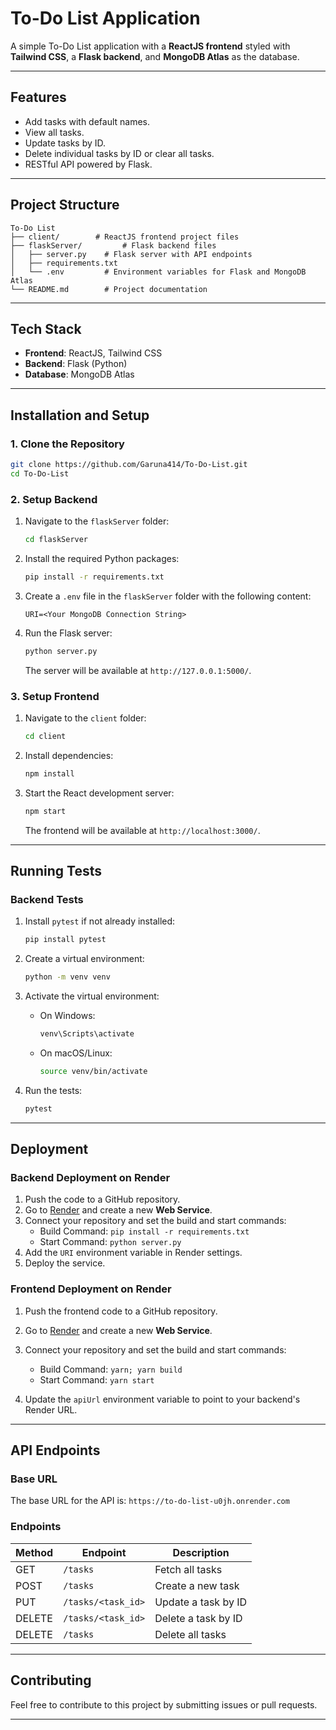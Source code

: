 # To-Do List Application

A simple To-Do List application with a **ReactJS frontend** styled with **Tailwind CSS**, a **Flask backend**, and **MongoDB Atlas** as the database.

---

## Features

- Add tasks with default names.
- View all tasks.
- Update tasks by ID.
- Delete individual tasks by ID or clear all tasks.
- RESTful API powered by Flask.

---

## Project Structure

```
To-Do List
├── client/        # ReactJS frontend project files
├── flaskServer/         # Flask backend files
│   ├── server.py    # Flask server with API endpoints
│   ├── requirements.txt
│   └── .env         # Environment variables for Flask and MongoDB Atlas
└── README.md        # Project documentation
```

---

## Tech Stack

- **Frontend**: ReactJS, Tailwind CSS
- **Backend**: Flask (Python)
- **Database**: MongoDB Atlas

---

## Installation and Setup

### 1. Clone the Repository

```bash
git clone https://github.com/Garuna414/To-Do-List.git
cd To-Do-List
```

### 2. Setup Backend

1. Navigate to the `flaskServer` folder:

   ```bash
   cd flaskServer
   ```

2. Install the required Python packages:

   ```bash
   pip install -r requirements.txt
   ```

3. Create a `.env` file in the `flaskServer` folder with the following content:

   ```env
   URI=<Your MongoDB Connection String>
   ```

4. Run the Flask server:

   ```bash
   python server.py
   ```

   The server will be available at `http://127.0.0.1:5000/`.

### 3. Setup Frontend

1. Navigate to the `client` folder:

   ```bash
   cd client
   ```

2. Install dependencies:

   ```bash
   npm install
   ```

3. Start the React development server:

   ```bash
   npm start
   ```

   The frontend will be available at `http://localhost:3000/`.

---

## Running Tests

### Backend Tests

1. Install `pytest` if not already installed:
   ```bash
   pip install pytest
   ```
2. Create a virtual environment:

   ```bash
   python -m venv venv
   ```

3. Activate the virtual environment:

   - On Windows:
     ```bash
     venv\Scripts\activate
     ```
   - On macOS/Linux:
     ```bash
     source venv/bin/activate
     ```

4. Run the tests:

   ```bash
   pytest
   ```

---

## Deployment

### Backend Deployment on Render

1. Push the code to a GitHub repository.
2. Go to [Render](https://render.com/) and create a new **Web Service**.
3. Connect your repository and set the build and start commands:
   - Build Command: `pip install -r requirements.txt`
   - Start Command: `python server.py`
4. Add the `URI` environment variable in Render settings.
5. Deploy the service.

### Frontend Deployment on Render

1. Push the frontend code to a GitHub repository.

2. Go to [Render](https://render.com/) and create a new **Web Service**.

3. Connect your repository and set the build and start commands:

   - Build Command: `yarn; yarn build`
   - Start Command: `yarn start`

4. Update the `apiUrl` environment variable to point to your backend's Render URL.

---

## API Endpoints

### Base URL

The base URL for the API is: `https://to-do-list-u0jh.onrender.com`

### Endpoints

| Method | Endpoint           | Description         |
| ------ | ------------------ | ------------------- |
| GET    | `/tasks`           | Fetch all tasks     |
| POST   | `/tasks`           | Create a new task   |
| PUT    | `/tasks/<task_id>` | Update a task by ID |
| DELETE | `/tasks/<task_id>` | Delete a task by ID |
| DELETE | `/tasks`           | Delete all tasks    |

---

## Contributing

Feel free to contribute to this project by submitting issues or pull requests.

---

